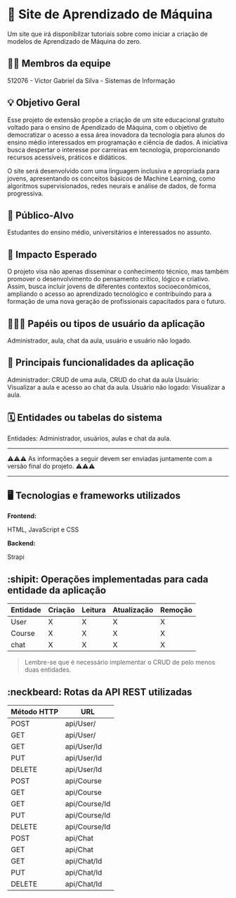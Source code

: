 # :checkered_flag: Site de Aprendizado de Máquina

Um site que irá disponibilzar tutoriais sobre como iniciar a criação de modelos de Aprendizado de Máquina do zero.

## :technologist: Membros da equipe

512076 - Victor Gabriel da Silva - Sistemas de Informação

## :bulb: Objetivo Geral
Esse projeto de extensão propõe a criação de um site educacional gratuito voltado para o ensino de Apendizado de Máquina, com o objetivo de democratizar o acesso a essa área inovadora da tecnologia para alunos do ensino médio interessados em programação e ciência de dados. A iniciativa busca despertar o interesse por carreiras em tecnologia, proporcionando recursos acessíveis, práticos e didáticos.

O site será desenvolvido com uma linguagem inclusiva e apropriada para jovens, apresentando os conceitos básicos de Machine Learning, como algoritmos supervisionados, redes neurais e análise de dados, de forma progressiva. 

## :eyes: Público-Alvo
Estudantes do ensino médio, universitários e interessados no assunto.

## :star2: Impacto Esperado
O projeto visa não apenas disseminar o conhecimento técnico, mas também promover o desenvolvimento do pensamento crítico, lógico e criativo. Assim, busca incluir jovens de diferentes contextos socioeconômicos, ampliando o acesso ao aprendizado tecnológico e contribuindo para a formação de uma nova geração de profissionais capacitados para o futuro.

## :people_holding_hands: Papéis ou tipos de usuário da aplicação

Administrador, aula, chat da aula, usuário e usuário não logado.

## :triangular_flag_on_post:	Principais funcionalidades da aplicação

Administrador: CRUD de uma aula, CRUD do chat da aula
Usuário: Visualizar a aula e acesso ao chat da aula.
Usuário não logado: Visualizar a aula.

## :spiral_calendar: Entidades ou tabelas do sistema
Entidades:
Administrador, usuários, aulas e chat da aula.


----

:warning::warning::warning: As informações a seguir devem ser enviadas juntamente com a versão final do projeto. :warning::warning::warning:


----

## :desktop_computer: Tecnologias e frameworks utilizados

**Frontend:**

HTML, JavaScript e CSS

**Backend:**

Strapi


## :shipit: Operações implementadas para cada entidade da aplicação


| Entidade| Criação | Leitura | Atualização | Remoção |
| --- | --- | --- | --- | --- |
| User | X |  X  | X | X |
| Course | X |  X  |  X | X |
| chat | X |  X  | X | X |

> Lembre-se que é necessário implementar o CRUD de pelo menos duas entidades.

## :neckbeard: Rotas da API REST utilizadas

| Método HTTP | URL |
| --- | --- |
| POST | api/User/|
| GET | api/User/|
| GET | api/User/Id|
| PUT | api/User/Id|
| DELETE | api/User/Id|
| POST | api/Course|
| GET | api/Course|
| GET | api/Course/Id|
| PUT | api/Course/Id|
| DELETE | api/Course/Id|
| POST | api/Chat|
| GET | api/Chat|
| GET | api/Chat/Id|
| PUT | api/Chat/Id|
| DELETE | api/Chat/Id|






